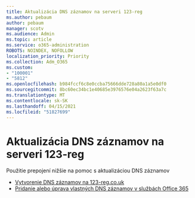 ```yaml
---
title: Aktualizácia DNS záznamov na serveri 123-reg
ms.author: pebaum
author: pebaum
manager: scotv
ms.audience: Admin
ms.topic: article
ms.service: o365-administration
ROBOTS: NOINDEX, NOFOLLOW
localization_priority: Priority
ms.collection: Adm_O365
ms.custom:
- "100001"
- "5812"
ms.openlocfilehash: b984fccf6c8e0ccba75666dde728a80a1a5e0df0
ms.sourcegitcommit: 8bc60ec34bc1e40685e3976576e04a2623f63a7c
ms.translationtype: MT
ms.contentlocale: sk-SK
ms.lasthandoff: 04/15/2021
ms.locfileid: "51827699"
---
```

# <a name="update-dns-records-at-123-reg"></a>Aktualizácia DNS záznamov na serveri 123-reg

Použitie prepojení nižšie na pomoc s aktualizáciou DNS záznamov

- [Vytvorenie DNS záznamov na 123-reg.co.uk](https://docs.microsoft.com/microsoft-365/admin/dns/create-dns-records-at-123-reg-co-uk?view=o365-worldwide)
- [Pridanie alebo úprava vlastných DNS záznamov v službách Office 365](https://docs.microsoft.com/microsoft-365/admin/setup/add-domain#add-or-edit-custom-dns-records)
